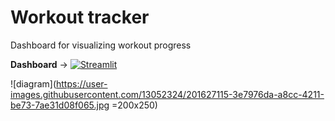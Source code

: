# Workout tracker
Dashboard for visualizing workout progress

**Dashboard** &#8594;
[![Streamlit](https://static.streamlit.io/badges/streamlit_badge_black_white.svg)](https://arcb01-workout-tracker-workout-dashboard-6u1ewl.streamlit.app/)

![diagram](https://user-images.githubusercontent.com/13052324/201627115-3e7976da-a8cc-4211-be73-7ae31d08f065.jpg =200x250)
